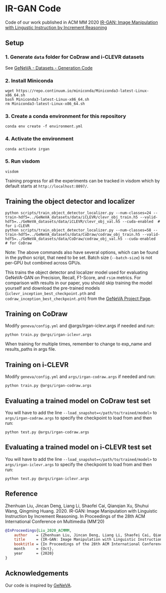 # IR-GAN Code
Code of our work published in ACM MM 2020 [IR-GAN: Image Manipulation with Lingustic Instruction by Increment Reasoning](https://dl.acm.org/doi/10.1145/3394171.3413777)



## Setup ##

### 1. Generate `data` folder for CoDraw and i-CLEVR datasets

See [GeNeVA - Datasets - Generation Code](https://github.com/Maluuba/GeNeVA_datasets/)

### 2. Install Miniconda

    wget https://repo.continuum.io/miniconda/Miniconda3-latest-Linux-x86_64.sh
    bash Miniconda3-latest-Linux-x86_64.sh
    rm Miniconda3-latest-Linux-x86_64.sh

### 3. Create a conda environment for this repository

    conda env create -f environment.yml

### 4. Activate the environment

    conda activate irgan

### 5. Run visdom

    visdom

Training progress for all the experiments can be tracked in visdom which by default starts at `http://localhost:8097/`.

## Training the object detector and localizer ##

    python scripts/train_object_detector_localizer.py --num-classes=24 --train-hdf5=../GeNeVA_datasets/data/iCLEVR/clevr_obj_train.h5 --valid-hdf5=../GeNeVA_datasets/data/iCLEVR/clevr_obj_val.h5 --cuda-enabled  # for i-CLEVR
    python scripts/train_object_detector_localizer.py --num-classes=58 --train-hdf5=../GeNeVA_datasets/data/CoDraw/codraw_obj_train.h5 --valid-hdf5=../GeNeVA_datasets/data/CoDraw/codraw_obj_val.h5 --cuda-enabled  # for CoDraw

Note: The above commands also have several options, which can be found in the python script, that need to be set. Batch size (`--batch-size`) is not per-GPU but combined across GPUs.

This trains the object detector and localizer model used for evaluating GeNeVA-GAN on Precision, Recall, F1-Score, and `rsim` metrics. For comparison with results in our paper, you should skip training the model yourself and download the pre-trained models (`iclevr_inception_best_checkpoint.pth` and `codraw_inception_best_checkpoint.pth`) from the [GeNeVA Project Page](https://www.microsoft.com/en-us/research/project/generative-neural-visual-artist-geneva/).

## Training on CoDraw ##

Modify `geneva/config.yml` and @args/irgan-iclevr.args if needed and run:

    python train.py @args/irgan-iclevr.args

When training for multiple times, remember to change to exp_name and results_paths in args file.
## Training on i-CLEVR ##

Modify `geneva/config.yml` and `args/irgan-codraw.args` if needed and run:

    python train.py @args/irgan-codraw.args

## Evaluating a trained model on CoDraw test set ##

You will have to add the line `--load_snapshot=</path/to/trained/model>` to `args/irgan-codraw.args` to specify the checkpoint to load from and then run:

    python test.py @args/irgan-codraw.args 

## Evaluating a trained model on i-CLEVR test set ##

You will have to add the line `--load_snapshot=</path/to/trained/model>` to `args/irgan-iclevr.args` to specify the checkpoint to load from and then run:

    python test.py @args/irgan-iclevr.args

## Reference ##

Zhenhuan Liu, Jincan Deng, Liang Li, Shaofei Cai, Qianqian Xu, Shuhui Wang, Qingming Huang. 2020. IR-GAN: Image Manipulation with Linguistic Instruction by Increment Reasoning. In Proceedings of the 28th ACM International Conference on Multimedia (MM’20)

```bibtex
@InProceedings{Liu_2020_ACMMM,
    author    = {Zhenhuan Liu, Jincan Deng, Liang Li, Shaofei Cai, Qianqian Xu, Shuhui Wang, Qingming Huang.},
    title     = {IR-GAN: Image Manipulation with Linguistic Instruction by Increment Reasoning},
    booktitle = {In Proceedings of the 28th ACM International Conference on Multimedia (MM’20),
    month     = {Oct},
    year      = {2020}
}
```


## Acknowledgements

Our code is inspired by [GeNeVA](https://github.com/Maluuba/GeNeVA).

